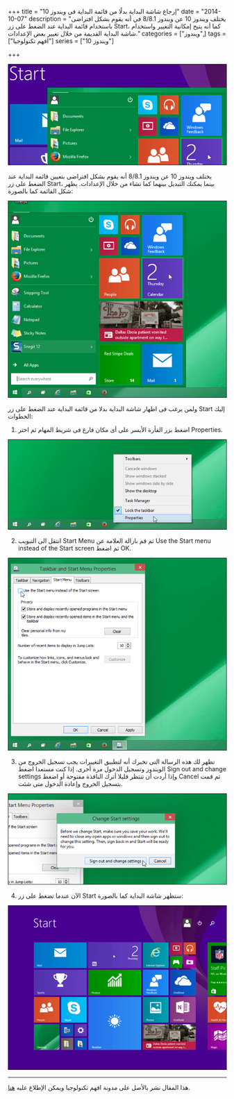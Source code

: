 +++
title = "إرجاع شاشة البداية بدلًا من قائمة البداية فى ويندوز 10"
date = "2014-10-07"
description = "يختلف ويندوز 10 عن ويندوز 8/8.1 في أنه يقوم بشكل افتراضى باستخدام قائمة البداية عند الضغط على زر Start، كما أنه يتيح إمكانية التغيير واستخدام شاشة البداية القديمة من خلال تغيير بعض اﻹعدادات."
categories = ["ويندوز",]
tags = ["افهم تكنولوجيا"]
series = ["ويندوز 10"]

+++

![img](images/1.png)

 يختلف ويندوز 10 عن ويندوز 8/8.1 أنه يقوم بشكل افتراضى بتعيين قائمة البداية عند الضغط على زر Start، بينما يمكنك التبديل بينهما كما تشاء من خلال اﻹعدادات.
يظهر شكل القائمة كما بالصورة:

![img](images/2.png)

ولمن يرغب فى اظهار شاشة البداية بدلا من قائمة البداية عند الضغط على زر Start إليك الخطوات:

1. اضغط بزر الفأرة الأيسر على أى مكان فارغ فى شريط المهام ثم اختر Properties.

![img](images/3.png)

2. انتقل الى التبويب Start Menu ثم قم بازالة العلامة عن Use the Start menu instead of the Start screen ثم اضغط OK.

![img](images/4.png)

3. تظهر لك هذه الرسالة التى تخبرك أنه لتطبيق التغييرات يجب تسجيل الخروج من الويندوز وتسجيل الدخول مرة أخرى. إذا كنت مستعدا اضغط Sign out and change settings وإذا أردت أن تنتظر قليلا أترك النافذة مفتوحة أو اضغط Cancel ثم قمت بتسجيل الخروج وإعادة الدخول متى شئت.

![img](images/5.png)

4. الآن عندما تضغط على زر Start ستظهر شاشة البداية كما بالصورة:

![img](images/6.png)

---

هذا المقال نشر باﻷصل على مدونة افهم تكنولوجيا ويمكن الإطلاع عليه [هنا](https://efhamtechnology.blogspot.com/2014/10/start-screen-10.html).
